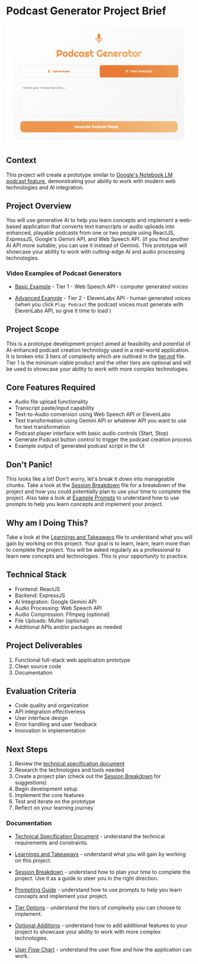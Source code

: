 # Podcast Generator Project Brief

<img src="./assets/podcast.png" alt="PodAI Creator Logo" width="750">

## Context
This project will create a prototype similar to [Google's Notebook LM podcast feature](https://notebooklm.google.com/), demonstrating your ability to work with modern web technologies and AI integration.

## Project Overview
You will use generative AI to help you learn concepts and implement a web-based application that converts text transcripts or audio uploads into enhanced, playable podcasts from one or two people using ReactJS, ExpressJS, Google's Gemini API, and Web Speech API. (if you find another AI API more suitable, you can use it instead of Gemini). This prototype will showcase your ability to work with cutting-edge AI and audio processing technologies.

### Video Examples of Podcast Generators

- [Basic Example](https://drive.google.com/file/d/1PDMKCN6fN9kXRiJNHU7NPRcgtx8suFOr/view?usp=sharing) - Tier 1 - Web Speech API - computer generated voices

- [Advanced Example](https://drive.google.com/file/d/1hTsY5rQC324xqHq92Mky4g-_EdYPSHWL/view?usp=sharing) - Tier 2 - ElevenLabs API - human generated voices (when you click `Play Podcast` the podcast voices must generate with ElevenLabs API, so give it time to load )

## Project Scope
This is a prototype development project aimed at feasibility and potential of AI-enhanced podcast creation technology used in a real-world application. It is broken into 3 tiers of complexity which are outlined in the [tier.md](tier.md) file. Tier 1 is the minimum viable product and the other tiers are optional and will be used to showcase your ability to work with more complex technologies.

## Core Features Required
- Audio file upload functionality
- Transcript paste/input capability
- Text-to-Audio conversion using Web Speech API or ElevenLabs
- Text transformation using Gemini API or whatever API you want to use for text transformation
- Podcast player interface with basic audio controls (Start, Stop)
- Generate Podcast button control to trigger the podcast creation process
- Example output of generated podcast script in the UI

## Don't Panic!
This looks like a lot! Don't worry, let's break it down into manageable chunks. Take a look at the [Session Breakdown](session.md) file for a breakdown of the project and how you could potentially plan to use your time to complete the project. Also take a look at [Example Prompts](example-prompts.md) to understand how to use prompts to help you learn concepts and implement your project.

## Why am I Doing This?
Take a look at the [Learnings and Takeaways](learnings.md) file to understand what you will gain by working on this project. Your goal is to learn, learn, learn more than to complete the project. You will be asked regularly as a professional to learn new concepts and technologies. This is your opportunity to practice.

## Technical Stack
- Frontend: ReactJS
- Backend: ExpressJS
- AI Integration: Google Gemini API
- Audio Processing: Web Speech API
- Audio Compression: Ffmpeg (optional)
- File Uploads: Multer (optional)
- Additional APIs and/or packages as needed

## Project Deliverables
1. Functional full-stack web application prototype
2. Clean source code
3. Documentation

## Evaluation Criteria
- Code quality and organization
- API integration effectiveness
- User interface design
- Error handling and user feedback
- Innovation in implementation

## Next Steps
1. Review the [technical specification document](spec.md)
2. Research the technologies and tools needed
3. Create a project plan (check out the [Session Breakdown](session.md) for suggestions)
4. Begin development setup
5. Implement the core features
6. Test and iterate on the prototype
7. Reflect on your learning journey

### Documentation

- [Technical Specification Document](./spec.md) - understand the technical requirements and constraints.

- [Learnings and Takeaways](learnings.md) - understand what you will gain by working on this project.

- [Session Breakdown](session.md) - understand how to plan your time to complete the project. Use it as a guide to steer you in the right direction.

- [Prompting Guide](example-prompts.md) - understand how to use prompts to help you learn concepts and implement your project.

- [Tier Options](tier.md) - understand the tiers of complexity you can choose to implement. 

- [Optional Additions](optional-additions.md) - understand how to add additional features to your project to showcase your ability to work with more complex technologies.

- [User Flow Chart](user-flow.md) - understand the user flow and how the application can work.